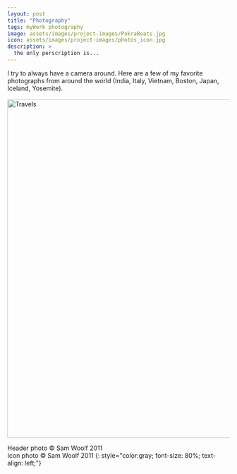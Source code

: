 ```yaml
---
layout: post
title: "Photography"
tags: myWork photography
image: assets/images/project-images/PokraBoats.jpg
icon: assets/images/project-images/photos_icon.jpg
description: >
  the only perscription is...
---
```

I try to always have a camera around. Here are a few of my favorite photographs from around the world (India, Italy, Vietnam, Boston, Japan, Iceland, Yosemite).
<br><br>
<a data-flickr-embed="true"  href="https://www.flickr.com/photos/141235365@N08/albums/72157666119596971" title="Travels"><img src="https://farm2.staticflickr.com/1460/25990322465_7b911d957f_b.jpg" width="1024" height="768" alt="Travels"></a><script async src="//embedr.flickr.com/assets/client-code.js" charset="utf-8"></script>

Header photo &copy; Sam Woolf 2011<br>
Icon photo &copy; Sam Woolf 2011
{: style="color:gray; font-size: 80%; text-align: left;"}